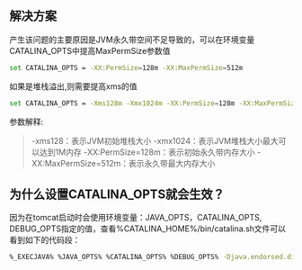## 解决方案

产生该问题的主要原因是JVM永久带空间不足导致的，可以在环境变量CATALINA_OPTS中提高MaxPermSize参数值

```sh
set CATALINA_OPTS = -XX:PermSize=128m -XX:MaxPermSize=512m
```

如果是堆栈溢出,则需要提高xms的值

```sh
set CATALINA_OPTS = -Xms128m -Xmx1024m -XX:PermSize=128m -XX:MaxPermSize=512m
```

参数解释:

> -xms128：表示JVM初始堆栈大小
> -xmx1024：表示JVM堆栈大小最大可以达到1M内存
> -XX:PermSize=128m：表示初始永久带内存大小
> -XX:MaxPermSize=512m：表示永久带最大内存大小



## 为什么设置CATALINA_OPTS就会生效？

因为在tomcat启动时会使用环境变量：JAVA_OPTS，CATALINA_OPTS, DEBUG_OPTS指定的值，查看%CATALINA_HOME%/bin/catalina.sh文件可以看到如下的代码段：

```sh
%_EXECJAVA% %JAVA_OPTS% %CATALINA_OPTS% %DEBUG_OPTS% -Djava.endorsed.dirs="%JAVA_ENDORSED_DIRS%" -classpath "%CLASSPATH%" -Dcatalina.base="%CATALINA_BASE%" -Dcatalina.home="%CATALINA_HOME%" -Djava.io.tmpdir="%CATALINA_TMPDIR%" %MAINCLASS% %CMD_LINE_ARGS% %ACTION%
```


